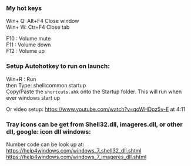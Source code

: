 ### My hot keys
Win+ Q: Alt+F4 Close window  
Win+ W: Ctr+F4 Close tab  

F10 : Volume mute  
F11 : Volume down  
F12 : Volume up  


### Setup Autohotkey to run on launch:
Win+R : Run  
then Type: shell:common startup  
Copy/Paste the `shortcuts.ahk` onto the Startup folder. This will run when ever windows start up

Or video setup: https://www.youtube.com/watch?v=qoWHDpz5v-E  at 4:11


### Tray icons can be get from Shell32.dll, imageres.dll, or other dll, google: icon dll windows:
Number code can be look up at:  
 https://help4windows.com/windows_7_shell32_dll.shtml  
 https://help4windows.com/windows_7_imageres_dll.shtml


